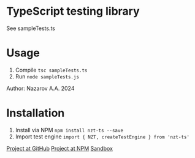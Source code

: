 TypeScript testing library
===

See sampleTests.ts

Usage
===
1) Compile `tsc sampleTests.ts`
2) Run `node sampleTests.js`

Author: Nazarov A.A. 2024

Installation
===
1) Install via NPM `npm install nzt-ts --save`
2) Import test engine `import { NZT, createTestEngine } from 'nzt-ts'`

[Project at GitHub](https://github.com/ArtNazarov/nzt/)
[Project at NPM](https://www.npmjs.com/package/nzt-ts)
[Sandbox](https://replit.com/@artnazarov/demo-nzt-ts?v=1)
